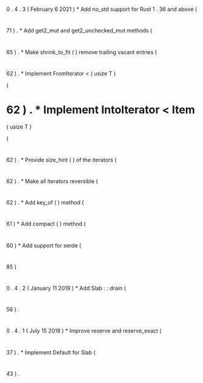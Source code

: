 #
0
.
4
.
3
(
February
6
2021
)
*
Add
no_std
support
for
Rust
1
.
36
and
above
(
#
71
)
.
*
Add
get2_mut
and
get2_unchecked_mut
methods
(
#
65
)
.
*
Make
shrink_to_fit
(
)
remove
trailing
vacant
entries
(
#
62
)
.
*
Implement
FromIterator
<
(
usize
T
)
>
(
#
62
)
.
*
Implement
IntoIterator
<
Item
=
(
usize
T
)
>
(
#
62
)
.
*
Provide
size_hint
(
)
of
the
iterators
(
#
62
)
.
*
Make
all
iterators
reversible
(
#
62
)
.
*
Add
key_of
(
)
method
(
#
61
)
*
Add
compact
(
)
method
(
#
60
)
*
Add
support
for
serde
(
#
85
)
#
0
.
4
.
2
(
January
11
2019
)
*
Add
Slab
:
:
drain
(
#
56
)
.
#
0
.
4
.
1
(
July
15
2018
)
*
Improve
reserve
and
reserve_exact
(
#
37
)
.
*
Implement
Default
for
Slab
(
#
43
)
.
